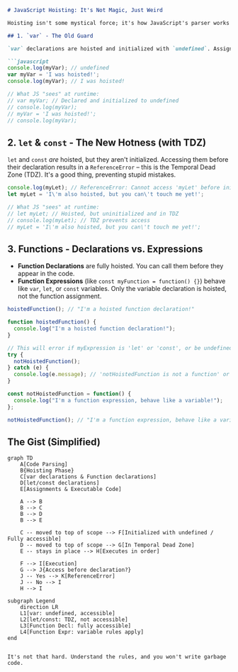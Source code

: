 ```markdown
# JavaScript Hoisting: It's Not Magic, Just Weird

Hoisting isn't some mystical force; it's how JavaScript's parser works before execution. Essentially, `var` declarations and function declarations are "lifted" to the top of their containing scope. Assignments, however, are not. Get it straight.

## 1. `var` - The Old Guard

`var` declarations are hoisted and initialized with `undefined`. Assignments stay put. This is why people complain about JS.

```javascript
console.log(myVar); // undefined
var myVar = 'I was hoisted!';
console.log(myVar); // I was hoisted!

// What JS "sees" at runtime:
// var myVar; // Declared and initialized to undefined
// console.log(myVar);
// myVar = 'I was hoisted!';
// console.log(myVar);
```

## 2. `let` & `const` - The New Hotness (with TDZ)

`let` and `const` *are* hoisted, but they aren't initialized. Accessing them before their declaration results in a `ReferenceError` – this is the Temporal Dead Zone (TDZ). It's a good thing, preventing stupid mistakes.

```javascript
console.log(myLet); // ReferenceError: Cannot access 'myLet' before initialization
let myLet = 'I\'m also hoisted, but you can\'t touch me yet!';

// What JS "sees" at runtime:
// let myLet; // Hoisted, but uninitialized and in TDZ
// console.log(myLet); // TDZ prevents access
// myLet = 'I\'m also hoisted, but you can\'t touch me yet!';
```

## 3. Functions - Declarations vs. Expressions

*   **Function Declarations** are fully hoisted. You can call them before they appear in the code.
*   **Function Expressions** (like `const myFunction = function() {}`) behave like `var`, `let`, or `const` variables. Only the variable declaration is hoisted, not the function assignment.

```javascript
hoistedFunction(); // "I'm a hoisted function declaration!"

function hoistedFunction() {
  console.log("I'm a hoisted function declaration!");
}

// This will error if myExpression is 'let' or 'const', or be undefined if 'var'
try {
  notHoistedFunction();
} catch (e) {
  console.log(e.message); // 'notHoistedFunction is not a function' or 'Cannot access...' 
}

const notHoistedFunction = function() {
  console.log("I'm a function expression, behave like a variable!");
};

notHoistedFunction(); // "I'm a function expression, behave like a variable!"
```

## The Gist (Simplified)

```mermaid
graph TD
    A[Code Parsing]
    B{Hoisting Phase}
    C[var declarations & Function declarations]
    D[let/const declarations]
    E[Assignments & Executable Code]

    A --> B
    B --> C
    B --> D
    B --> E

    C -- moved to top of scope --> F[Initialized with undefined / Fully accessible]
    D -- moved to top of scope --> G[In Temporal Dead Zone]
    E -- stays in place --> H[Executes in order]

    F --> I[Execution]
    G --> J{Access before declaration?}
    J -- Yes --> K[ReferenceError]
    J -- No --> I
    H --> I
```

    subgraph Legend
        direction LR
        L1[var: undefined, accessible]
        L2[let/const: TDZ, not accessible]
        L3[Function Decl: fully accessible]
        L4[Function Expr: variable rules apply]
    end
```

It's not that hard. Understand the rules, and you won't write garbage code.
```
